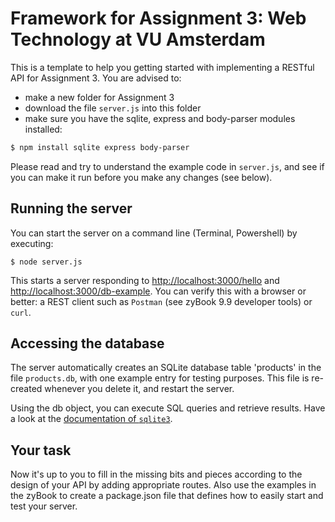 Framework for Assignment 3: Web Technology at VU Amsterdam
==========================================================

This is a template to help you getting started with implementing a RESTful API
for Assignment 3. You are advised to:
* make a new folder for Assignment 3
* download the file `server.js` into this folder
* make sure you have the sqlite, express and body-parser modules installed:

```bash
$ npm install sqlite express body-parser
```

Please read and try to understand the example code in `server.js`,
and see if you can make it run before you make any changes (see below).

Running the server
------------------

You can start the server on a command line (Terminal, Powershell) by executing:

```
$ node server.js
```

This starts a server responding to
[http://localhost:3000/hello](http://localhost:3000/hello) and
[http://localhost:3000/db-example](http://localhost:3000/db-example).
You can verify this with a
browser or better: a REST client such as `Postman` (see zyBook 9.9 developer tools) or `curl`.


Accessing the database
----------------------

The server automatically creates an SQLite database table 'products' in the file `products.db`, with one example entry for testing purposes.
This file is re-created whenever you delete it, and restart the server.

Using the db object, you can execute SQL queries and retrieve results. Have a look at the [documentation
of `sqlite3`](https://www.sqlitetutorial.net/sqlite-nodejs/).


Your task
---------

Now it's up to you to fill in the missing bits and pieces according to the design of your API
by adding appropriate routes. Also use the examples in the zyBook to create a package.json file that defines how to easily start and test your server.
